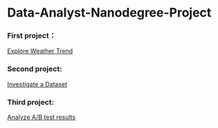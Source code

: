 # Data-Analyst-Nanodegree-Project

### First project：

[Explore Weather Trend](Exploring-Weather-Trends.md)

### Second project:

[Investigate a Dataset](investigate-a-dataset.ipynb)

### Third project:

[Analyze A/B test results](Analyze_ab_test_results_notebook.ipynb)

